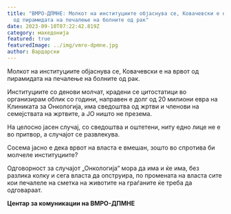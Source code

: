 ```yaml
---
title: "ВМРО-ДПМНЕ: Молкот на институциите објаснува се, Ковачевски е на врвот
  од пирамидата на печалење на болните од рак"
date: 2023-09-10T07:22:42.819Z
category: македонија
featured: true
featuredImage: ../img/vmro-dpmne.jpg
author: Вардарски
---
```

<!--StartFragment-->

Молкот на институциите објаснува се, Ковачевски е на врвот од пирамидата на печалење на болните од рак.

Институциите со денови молчат, крадени се цитостатици во организирам облик со години, направен е долг од 20 милиони евра на Клиниката за Онкологија, има сведоштва од жртви и членови на семејствата на жртвите, а ЈО ништо не презема.

На целосно јасен случај, со сведоштва и оштетени, ниту едно лице не е во притвор, а случајот се развлекува.

Сосема јасно е дека врвот на власта е вмешан, зошто во спротива би молчеле институциите?

Одговорност за случајот „Онкологија“ мора да има и ќе има, без разлика колку и сега власта да опструира, по промената на власта сите кои печалеле на сметка на животите на граѓаните ќе треба да одговараат.

**Центар за комуникации на ВМРО-ДПМНЕ**

<!--EndFragment-->